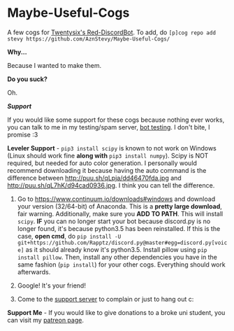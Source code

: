 # Maybe-Useful-Cogs
A few cogs for [Twentysix's Red-DiscordBot](https://github.com/Twentysix26/Red-DiscordBot).
To add, do `[p]cog repo add stevy https://github.com/AznStevy/Maybe-Useful-Cogs/`

**Why...** 

Because I wanted to make them.

**Do you suck?** 

Oh.

**_Support_** 

If you would like some support for these cogs because nothing ever works, you can talk to me in my testing/spam server, [bot testing](https://discord.gg/T5HHf7k). I don't bite, I promise :3

__Leveler Support__ - `pip3 install scipy` is known to not work on Windows (Linux should work fine **along with** `pip3 install numpy`). Scipy is NOT required, but needed for auto color generation. I personally would recommend downloading it because having the auto command is the difference between http://puu.sh/qLpja/dd46470fda.jpg and http://puu.sh/qL7hK/d94cad0936.jpg. I think you can tell the difference.

1) Go to https://www.continuum.io/downloads#windows and download your version (32/64-bit) of Anaconda. This is a **pretty large download**, fair warning. Additionally, make sure you **ADD TO PATH**. This will install `scipy`. **IF** you can no longer start your bot because discord.py is no longer found, it's because python3.5 has been reinstalled. If this is the case, **open cmd**, do `pip install -U git+https://github.com/Rapptz/discord.py@master#egg=discord.py[voice]` as it should already know it's python3.5. Install pillow using `pip install pillow`. Then, install any other dependencies you have in the same fashion (`pip install`) for your other cogs. Everything should work afterwards.

2) Google! It's your friend!

3) Come to the [support server](https://discord.gg/T5HHf7k) to complain or just to hang out c:

__Support Me__ - If you would like to give donations to a broke uni student, you can visit my [patreon page](https://www.patreon.com/stevy).
